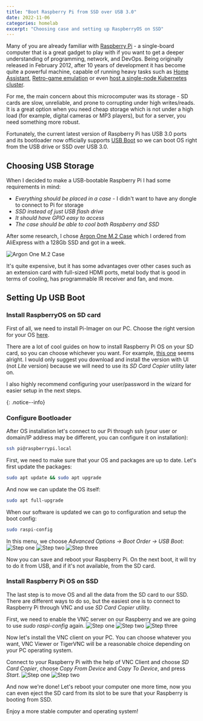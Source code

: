 ```yaml
---
title: "Boot Raspberry Pi from SSD over USB 3.0"
date: 2022-11-06
categories: homelab
excerpt: "Choosing case and setting up RaspberryOS on SSD"
---
```


Many of you are already familiar with [Raspberry Pi](https://www.raspberrypi.org/) - a single-board computer that is a great gadget to play with if you want to get a deeper understanding of programming, network, and DevOps. Being originally released in February 2012, after 10 years of development it has become quite a powerful machine, capable of running heavy tasks such as [Home Assistant](https://www.home-assistant.io/installation/raspberrypi/), [Retro-game emulation](https://retropie.org.uk/) or even [host a single-node Kubernetes cluster](https://ubuntu.com/blog/single-node-kubernetes-on-raspberry-pi-microk8s-ubuntu).

For me, the main concern about this microcomputer was its storage - SD cards are slow, unreliable, and prone to corrupting under high writes/reads. It is a great option when you need cheap storage which is not under a high load (for example, digital cameras or MP3 players), but for a server, you need something more robust.

Fortunately, the current latest version of Raspberry Pi has USB 3.0 ports and its bootloader now officially supports [USB Boot](https://github.com/raspberrypi/usbboot) so we can boot OS right from the USB drive or SSD over USB 3.0.

## Choosing USB Storage
When I decided to make a USB-bootable Raspberry Pi I had some requirements in mind:
- *Everything should be placed in a case* - I didn't want to have any dongle to connect to Pi for storage
- *SSD instead of just USB flash drive*
- *It should have GPIO easy to access*
- *The case should be able to cool both Raspberry and SSD*

After some research, I chose [Argon One M.2 Case](https://www.argon40.com/products/argon-one-m-2-case-for-raspberry-pi-4) which I ordered from AliExpress with a 128Gb SSD and got in a week.

![Argon One M.2 Case](/images/2022-11-06/argon-one-m2.jpg)

It's quite expensive, but it has some advantages over other cases such as an extension card with full-sized HDMI ports, metal body that is good in terms of cooling, has programmable IR receiver and fan, and more.

## Setting Up USB Boot

### Install RaspberryOS on SD card
First of all, we need to install Pi-Imager on our PC. Choose the right version for your OS [here](https://www.raspberrypi.com/software/).

There are a lot of cool guides on how to install Raspberry Pi OS on your SD card, so you can choose whichever you want. For example, [this one](https://www.instructables.com/How-to-Install-RASPBERRY-PI-OS-on-MicroSD-Card-Usi/) seems alright. I would only suggest you download and install the version with UI (not *Lite* version) because we will need to use its *SD Card Copier* utility later on.
<p>
I also highly recommend configuring your user/password in the wizard for easier setup in the next steps.
</p>{: .notice--info}

### Configure Bootloader
After OS installation let's connect to our Pi through ssh (your user or domain/IP address may be different, you can configure it on installation):
```bash
ssh pi@raspberrypi.local
```

First, we need to make sure that your OS and packages are up to date. Let's first update the packages:
```bash
sudo apt update && sudo apt upgrade
```

And now we can update the OS itself:
```bash
sudo apt full-upgrade
```

When our software is updated we can go to configuration and setup the boot config:
```bash
sudo raspi-config
```

In this menu, we choose *Advanced Options -> Boot Order -> USB Boot*:
![Step one](/images/2022-11-06/boot-config-1.png)
![Step two](/images/2022-11-06/boot-config-2.png)
![Step three](/images/2022-11-06/boot-config-3.png)

Now you can save and reboot your Raspberry Pi. On the next boot, it will try to do it from USB, and if it's not available, from the SD card.

### Install Raspberry Pi OS on SSD
The last step is to move OS and all the data from the SD card to our SSD. There are different ways to do so, but the easiest one is to connect to Raspberry Pi through VNC and use *SD Card Copier* utility.

First, we need to enable the VNC server on our Raspberry and we are going to use *sudo raspi-config* again.
![Step one](/images/2022-11-06/vnc-config-1.png)
![Step two](/images/2022-11-06/vnc-config-2.png)
![Step three](/images/2022-11-06/vnc-config-3.png)

Now let's install the VNC client on your PC. You can choose whatever you want, VNC Viewer or TigerVNC will be a reasonable choice depending on your PC operating system.

Connect to your Raspberry Pi with the help of VNC Client and choose *SD Card Copier*, choose *Copy From Device* and *Copy To Device*, and press *Start*.
![Step one](/images/2022-11-06/sd-card-copier-1.png)
![Step two](/images/2022-11-06/sd-card-copier-2.png)

And now we're done! Let's reboot your computer one more time, now you can even eject the SD card from its slot to be sure that your Raspberry is booting from SSD.

Enjoy a more stable computer and operating system!

